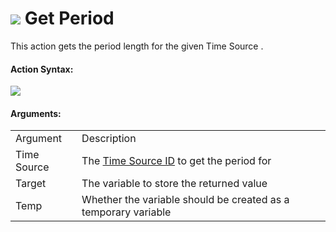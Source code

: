 #  ![](https://gms.magecorn.com/Manual/assets/Images/Scripting_Reference/Drag_And_Drop/Reference/Time_Sources/Action_Icons/Get_Period.png) Get Period

This action gets the period length for the given Time Source .

#### Action Syntax:

  
![](https://gms.magecorn.com/Manual/assets/Images/Scripting_Reference/Drag_And_Drop/Reference/Time_Sources/Action_Syntax/Get_Period.png)  

#### Arguments:

|             |                                                                                                                                |
|-------------|--------------------------------------------------------------------------------------------------------------------------------|
| Argument    | Description                                                                                                                    |
| Time Source | The [Time Source ID](../../../../GameMaker_Language/GML_Reference/Time_Sources/time_source_create) to get the period for   |
| Target      | The variable to store the returned value                                                                                       |
| Temp        | Whether the variable should be created as a temporary variable                                                                 |
